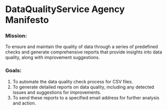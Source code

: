 # DataQualityService Agency Manifesto

### Mission:
To ensure and maintain the quality of data through a series of predefined checks and generate comprehensive reports that provide insights into data quality, along with improvement suggestions.

### Goals:
1. To automate the data quality check process for CSV files.
2. To generate detailed reports on data quality, including any detected issues and suggestions for improvements.
3. To send these reports to a specified email address for further analysis and action.
